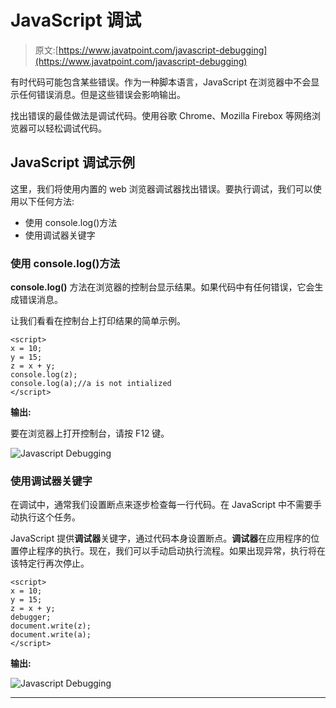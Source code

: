 # JavaScript 调试

> 原文:[https://www.javatpoint.com/javascript-debugging](https://www.javatpoint.com/javascript-debugging)

有时代码可能包含某些错误。作为一种脚本语言，JavaScript 在浏览器中不会显示任何错误消息。但是这些错误会影响输出。

找出错误的最佳做法是调试代码。使用谷歌 Chrome、Mozilla Firebox 等网络浏览器可以轻松调试代码。

## JavaScript 调试示例

这里，我们将使用内置的 web 浏览器调试器找出错误。要执行调试，我们可以使用以下任何方法:

*   使用 console.log()方法
*   使用调试器关键字

### 使用 console.log()方法

**console.log()** 方法在浏览器的控制台显示结果。如果代码中有任何错误，它会生成错误消息。

让我们看看在控制台上打印结果的简单示例。

```
<script>
x = 10;
y = 15;
z = x + y;
console.log(z);
console.log(a);//a is not intialized
</script>

```

**输出:**

要在浏览器上打开控制台，请按 F12 键。

![Javascript Debugging](../Images/3d36748d5bbbb4c51745014a2a755647.png)

### 使用调试器关键字

在调试中，通常我们设置断点来逐步检查每一行代码。在 JavaScript 中不需要手动执行这个任务。

JavaScript 提供**调试器**关键字，通过代码本身设置断点。**调试器**在应用程序的位置停止程序的执行。现在，我们可以手动启动执行流程。如果出现异常，执行将在该特定行再次停止。

```
<script>
x = 10;
y = 15;
z = x + y;
debugger;
document.write(z);
document.write(a);
</script>

```

**输出:**

![Javascript Debugging](../Images/7feed7e7bd10e6e7156b231b812c10de.png)

* * *